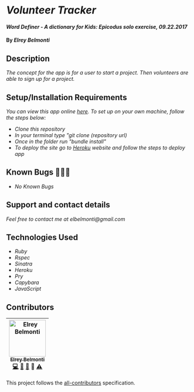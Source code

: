 # _Volunteer Tracker_

#### _Word Definer - A dictionary for Kids: Epicodus solo exercise, 09.22.2017_

#### By _**Elrey Belmonti**_

## Description

_The concept for the app is for a user to start a project. Then volunteers are able to sign up for a project._

## Setup/Installation Requirements
_You can view this app online [here](https://pacific-meadow-40117.herokuapp.com/). To set up on your own machine, follow the steps below:_

* _Clone this repository_
* _In your terminal type "git clone (repository url)_
* _Once in the folder run "bundle install"_
* _To deploy the site go to [Heroku](https://www.heroku.com/home) website and follow the steps to deploy app_

## Known Bugs 🐛🐛🐛

* _No Known Bugs_

## Support and contact details

_Feel free to contact me at elbelmonti@gmail.com_

## Technologies Used

* _Ruby_
* _Rspec_
* _Sinatra_
* _Heroku_
* _Pry_
* _Capybara_
* _JavaScript_

## Contributors

<!-- Contributors START
Elrey_Belmonti ElreyB https://github.com/ElreyB code doc bug design tests
Contributors END -->
<!-- Contributors table START -->
| <img src="https://avatars.githubusercontent.com/ElreyB?s=100" width="100" alt="Elrey Belmonti" /><br />[<sub>Elrey Belmonti</sub>](https://github.com/ElreyB)<br />[💻](https://github.com/ElreyB/word-definer/commits?author=ElreyB) [📖](https://github.com/ElreyB/word-definer/commits?author=ElreyB) [🐛](https://github.com/ElreyB/word-definer/issues?q=author%3AElreyB) 🎨 [⚠️](https://github.com/ElreyB/word-definer/commits?author=ElreyB) |
| :---: |
<!-- Contributors table END -->
This project follows the [all-contributors](https://github.com/kentcdodds/all-contributors) specification.
